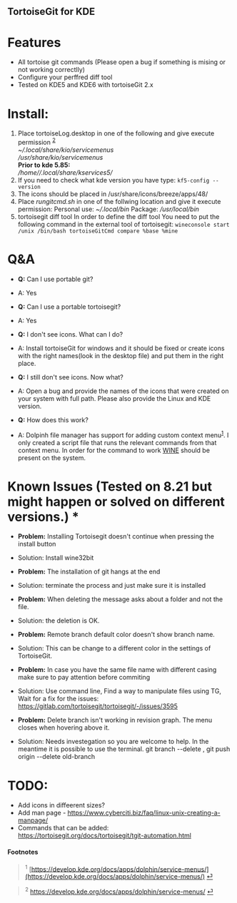 TortoiseGit for KDE
--------------------
Features
=========
* All tortoise git commands (Please open a bug if something is mising or not working correctlly)
* Configure your perffred diff tool
* Tested on KDE5 and KDE6 with tortoiseGit 2.x

Install:
=========
1. Place tortoiseLog.desktop in one of the following and give execute permission <sup id="a2">[2](#f2)</sup>  
    _~/.local/share/kio/servicemenus_  
    _/usr/share/kio/servicemenus_  
  **Prior to kde 5.85:**  
    _/home/<user>/.local/share/kservices5/_
2. If you need to check what kde version you have type: ```kf5-config --version```
3. The icons should be placed in /usr/share/icons/breeze/apps/48/
4. Place _rungitcmd.sh_ in one of the follwing location and give it execute permission:
    Personal use: _~/.local/bin_
    Package: _/usr/local/bin_
5. tortoisegit diff tool
    In order to define the diff tool You need to put the following command in the external tool of tortoisegit:
   ```wineconsole start /unix /bin/bash tortoiseGitCmd compare %base %mine```

Q&A
=======
* **Q:** Can I use portable git?
* A: Yes

* **Q:** Can I use a portable tortoisegit?
* A: Yes

* **Q:** I don't see icons. What can I do?
* A: Install tortoiseGit for windows and it should be fixed or create icons with the right names(look in the desktop file) and put them in the right place.

* **Q:** I still don't see icons. Now what?
* A: Open a bug and provide the names of the icons that were created on your system with full path. Please also provide the Linux and KDE version.

* **Q:** How does this work?
* A: Dolpinh file manager has support for adding custom context menu<sup id="a1">[1](#f1)</sup>. I only created a script file that runs the relevant commands from that context menu. In order for the command to work [WINE](https://www.winehq.org) should be present on the system.

Known Issues (Tested on 8.21 but might happen or solved on different versions.) *
====================================================================================
* **Problem:** Installing Tortoisegit doesn't continue when pressing the install button
* Solution: Install wine32bit

* **Problem:** The installation of git hangs at the end
* Solution: terminate the process and just make sure it is installed

* **Problem:** When deleting the message asks about a folder and not the file.
* Solution: the deletion is OK.

* **Problem:** Remote branch default color doesn't show branch name.
* Solution: This can be change to a different color in the settings of TortoiseGit.

* **Problem:** In case you have the same file name with different casing make sure to pay attention before commiting
* Solution: Use command line, Find a way to manipulate files using TG, Wait for a fix for the issues: https://gitlab.com/tortoisegit/tortoisegit/-/issues/3595

* **Problem:** Delete branch isn't working in revision graph. The menu closes when hovering above it.
* Solution: Needs investegation so you are welcome to help. In the meantime it is possible to use the terminal. git branch --delete <branchname>, git push origin --delete old-branch

TODO:
=======
* Add icons in diffeerent sizes?
* Add man page - https://www.cyberciti.biz/faq/linux-unix-creating-a-manpage/
* Commands that can be added: https://tortoisegit.org/docs/tortoisegit/tgit-automation.html

#### Footnotes
> <sup id="f1">1</sup> [https://develop.kde.org/docs/apps/dolphin/service-menus/](https://develop.kde.org/docs/apps/dolphin/service-menus/) [⏎](#a1) 

> <sup id="f2">2</sup> https://develop.kde.org/docs/apps/dolphin/service-menus/ [⏎](#a2)
